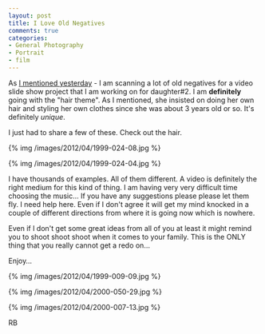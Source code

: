 ```yaml
---
layout: post
title: I Love Old Negatives
comments: true
categories:
- General Photography
- Portrait
- film
---
```

As [I mentioned yesterday](http://photo.rwboyer.com/2012/04/23/portraits-simple-is-good/) - I am scanning a lot of old negatives for a video slide show project that I am working on for daughter#2. I am **definitely** going with the "hair theme". As I mentioned, she insisted on doing her own hair and styling her own clothes since she was about 3 years old or so. It's definitely *unique*.

I just had to share a few of these. Check out the hair.

{% img /images/2012/04/1999-024-08.jpg %}

<!--more-->

{% img /images/2012/04/1999-024-04.jpg %}

I have thousands of examples. All of them different. A video is definitely the right medium for this kind of thing. I am having very very difficult time choosing the music… If you have any suggestions please please let them fly. I need help here. Even if I don't agree it will get my mind knocked in a couple of different directions from where it is going now which is nowhere.

Even if I don't get some great ideas from all of you at least it might remind you to shoot shoot shoot when it comes to your family. This is the ONLY thing that you really cannot get a redo on… 

Enjoy…

{% img /images/2012/04/1999-009-09.jpg %}

{% img /images/2012/04/2000-050-29.jpg %}

{% img /images/2012/04/2000-007-13.jpg %}

RB
